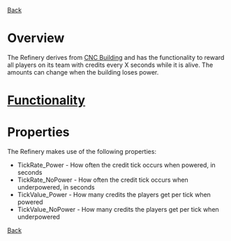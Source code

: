 [Back](TechDoc_Architecture.md)

# Overview #

The Refinery derives from [CNC Building](TechDoc_Architecture_Game_Buildings_CNCBuilding.md) and has the functionality to reward all players on its team with credits every X seconds while it is alive. The amounts can change when the building loses power.

# [Functionality](TechDoc_Architecture_Game_Buildings_Refinery_Functionality.md) #

# Properties #
The Refinery makes use of the following properties:
  * TickRate\_Power - How often the credit tick occurs when powered, in seconds
  * TickRate\_NoPower - How often the credit tick occurs when underpowered, in seconds
  * TickValue\_Power - How many credits the players get per tick when powered
  * TickValue\_NoPower - How many credits the players get per tick when underpowered

[Back](TechDoc_Architecture.md)